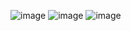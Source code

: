 ![image](https://github.com/bensubegenilmis/bayrak/assets/56439963/e4ffc0d2-c1ab-4441-a753-48fcd5283ae4)
![image](https://github.com/bensubegenilmis/bayrak/assets/56439963/e68138c0-43d8-4f37-a40e-48c644204966)
![image](https://github.com/bensubegenilmis/bayrak/assets/56439963/f3bfb39a-ef44-42e4-b850-058b02b64e6b)



